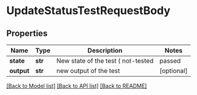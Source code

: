 # UpdateStatusTestRequestBody

## Properties
Name | Type | Description | Notes
------------ | ------------- | ------------- | -------------
**state** | **str** | New state of the test ( not-tested | passed | failed | error ) | [optional] 
**output** | **str** | new output of the test | [optional] 

[[Back to Model list]](../README.md#documentation-for-models) [[Back to API list]](../README.md#documentation-for-api-endpoints) [[Back to README]](../README.md)


